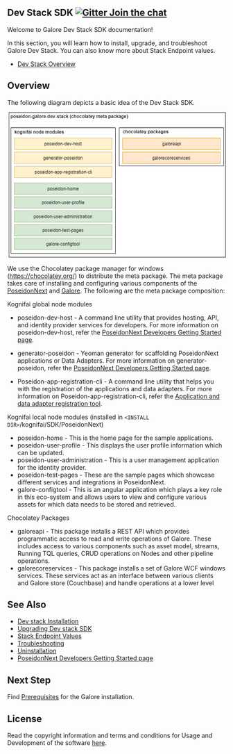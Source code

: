 

## Dev Stack SDK [![Gitter Join the chat](https://badges.gitter.im/Join%20Chat.svg)](https://gitter.im/kognifai/Lobby)

Welcome to Galore Dev Stack SDK documentation!

In this section, you will learn how to install, upgrade, and troubleshoot Galore Dev Stack. You can also know  more about  Stack Endpoint values.

- [Dev Stack Overview](#Overview)


## Overview

The following diagram depicts a basic idea of the Dev Stack SDK.

![](.%20Images/Dev%20stack%20SDK%20overview.png)

We use the Chocolatey package manager for windows (https://chocolatey.org/) to distribute the meta package. The meta package takes care of installing and configuring various components of the [PoseidonNext](https://github.com/kognifai/PoseidonNext-Framework) and [Galore](https://github.com/kognifai/Galore).  The following are the meta package composition:

Kognifai global node modules
-	poseidon-dev-host - A command line utility that provides hosting, API, and identity provider services for developers. For more information on poseidon-dev-host, refer the [PoseidonNext Developers Getting Started page](https://github.com/kognifai/PoseidonNext-Framework/blob/master/Developers-Getting-Started.md).

-	generator-poseidon -  Yeoman generator for scaffolding PoseidonNext applications or Data Adapters.  For more information on generator-poseidon, refer the [PoseidonNext Developers Getting Started page](https://github.com/kognifai/PoseidonNext-Framework/blob/master/Developers-Getting-Started.md).
-	Poseidon-app-registration-cli - A command line utility that helps you with the registration of the applications and data adapters. For more information on Poseidon-app-registration-cli, refer the [Application and data adapter registration tool](https://github.com/kognifai/PoseidonNext-Framework/blob/master/PoseidonNext-documentation/Guides/CLI-tool-for-registering-apps-and-data-adapters.md).

Kognifai local node modules (installed in ```<INSTALL DIR>```/kognifai/SDK/PoseidonNext)
- poseidon-home - This is the home page for the sample applications.
- poseidon-user-profile - This displays the user profile information which can be updated.
- poseidon-user-administration - This is a user management application for the identity provider. 
- poseidon-test-pages - These are the sample pages which showcase different services and integrations in PoseidonNext.
- galore-configtool - This is an angular application which plays a key role in this eco-system and allows users to view and configure various assets for which data needs to be stored and retrieved. 

Chocolatey Packages
- galoreapi - This package installs a REST API which provides programmatic access to read and write operations of Galore. These includes access to various components such as asset model, streams, Running TQL queries, CRUD operations on Nodes and other pipeline operations.
- galorecoreservices - This package installs a set of Galore WCF windows services. These services act as an interface between various clients and Galore store (Couchbase) and handle operations at a lower level


## See Also
- [Dev stack Installation](Installation.md)
- [Upgrading Dev stack SDK](Upgrading%20Dev%20stack.md)
- [Stack Endpoint Values](Stack%20Endpoint%20Values.md)
- [Troubleshooting](Troubleshooting.md)
- [Uninstallation](Uninstallation.md)
- [PoseidonNext Developers Getting Started page](https://github.com/kognifai/PoseidonNext-Framework#developers-getting-started-page)


## Next Step

Find [Prerequisites](Prerequisites.md) for the Galore installation.

## License
Read the copyright information and terms and conditions for Usage and Development of the software [here](https://github.com/kognifai/Kognifai/blob/master/License.md#copyright--year-kongsberg-digital-as).

